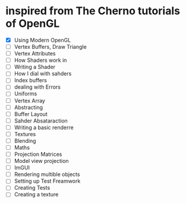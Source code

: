# inspired from The Cherno tutorials of OpenGL

- [x] Using Modern OpenGL
- [ ] Vertex Buffers, Draw Triangle
- [ ] Vertex Attributes
- [ ] How Shaders work in
- [ ] Writing a Shader
- [ ] How I dial with sahders
- [ ] Index buffers
- [ ] dealing with Errors
- [ ] Uniforms
- [ ] Vertex Array
- [ ] Abstracting 
- [ ] Buffer Layout
- [ ] Sahder Absataraction
- [ ] Writing a basic renderre
- [ ] Textures
- [ ] Blending
- [ ] Maths
- [ ] Projection Matrices
- [ ] Model view projection
- [ ] ImGUI
- [ ] Rendering multible objects
- [ ] Setting up Test Freamwork
- [ ] Creating Tests
- [ ] Creating a texture
